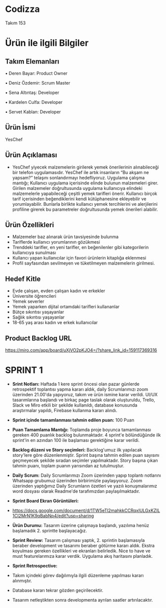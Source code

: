 # Codizza 

Takım 153

# Ürün ile ilgili Bilgiler

## Takım Elemanları

•	Deren Bayar: Product Owner

•	Deniz Özdemir: Scrum Master

•	Sena Altıntaş: Developer

•	Kardelen Culfa: Developer

•	Servet Kablan: Developer


## Ürün İsmi 

YesChef

## Ürün Açıklaması

- YesChef yiyecek malzemelerin girilerek yemek önerilerinin alınabileceği bir telefon uygulamasıdır. YesChef ile artık insanların “Bu akşam ne yapsam?” telaşını sonlandırmayı hedefliyoruz. 
Uygulama çalışma mantığı;
Kullanıcı uygulama içerisinde elinde bulunun malzemeleri girer. Girilen malzemeler doğrultusunda uygulama kullanıcıya elindeki malzemelerle yapabileceği çeşitli yemek tarifleri önerir. Kullanıcı birçok tarif içerisinden beğendiklerini kendi kütüphanesine ekleyebilir ve yorumlayabilir.
Bunlarla birlikte kullanıcı yemek tercihlerini ve alerjilerini profiline girerek bu parametreler doğrultusunda yemek önerileri alabilir. 

## Ürün Özellikleri

- Malzemeler baz alınarak ürün tavsiyesinde bulunma
- Tariflerde kullanıcı yorumlarının gözükmesi
- Trenddeki tarifler, en yeni tarifler, en beğenilenler gibi kategorilerin kullanıcıya sunulması
- Kullancı yapan kullanıcılar için favori ürünlerin kitaplığa eklenmesi
- Profil sayfasından sevilmeyen ve tüketilmeyen malzemelerin girilmesi.

## Hedef Kitle

-	Evde çalışan, evden çalışan kadın ve erkekler
-	Üniversite öğrencileri
-	Yemek severler
-	Yemek yaparken dijital ortamdaki tarifleri kullananlar
-	Bütçe sıkıntısı yaşayanlar
-	Sağlık sıkıntısı yaşayanlar
-	18-65 yaş arası kadın ve erkek kullanıcılar

## Product Backlog URL

https://miro.com/app/board/uXjVO2pKJO4=/?share_link_id=159117369316

# SPRINT 1 

- **Srint Notları:** Haftada 1 kere sprint öncesi olan pazar günlerde retrospektif toplantısı yapma kararı aldık, daily Scrumlarımızı zoom üzerinden 21.00'da yapıyoruz, takım ve ürün ismine karar verildi. UI/UX tasarımlarına başlandı ve birkaç page taslak olarak oluşturuldu, Trello, Slack ve Miro etkili bir şekilde kullanıldı, database konusunda araştırmalar yapıldı, Firebase kullanma kararı alındı.

- **Sprint içinde tamamlanması tahmin edilen puan:** 100 Puan

- **Puan Tamamlama Mantığı:** Toplamda proje boyunca tamamlanması gereken 400 puanlık backlog bulunmaktadır. 4 sprint'e bölündüğünde ilk sprint'in en azından 100 ile başlaması gerektiğine karar verildi.

- **Backlog düzeni ve Story seçimleri:** Backlog'umuz ilk yapılacak story'lere göre düzenlenmiştir. Sprint başına tahmin edilen puan sayısını geçmeyecek şekilde sıradan seçimler yapılmaktadır. Story başına çıkan tahmin puanı, toplam puanın yarısından az tutulmuştur.

- **Daily Scrum:** Daily Scrumlarımızı Zoom üzerinden yapıp toplantı notlarını Whatsapp grubumuz üzerinden birbirimizle paylaşıyoruz. Zoom üzerinden yaptığımız Daily Scrumların özetleri ve yazılı konuşmalarımız word dosyası olarak Readme'de tarafımızdan paylaşılmaktadır.

- **Sprint Board Ekran Görüntüleri:** 
- https://docs.google.com/document/d/1TW5eTl2mahkkCCRqxlULGxKZIL1Cl2MrN1K9qBabNp4/edit?usp=sharing

- **Ürün Durumu:** Tasarım üzerine çalışmaya başlandı, yazılıma henüz başlamadık 2. sprintte başlayacağız.

- **Sprint Review:** Tasarım çalışması yaptık, 2. sprintin başlamasıyla beraber development ve tasarımı beraber götürme kararı aldık. Ekstra koyulması gereken özellikleri ve ekranları belirledik. Nice to have ve must featurelarımıza karar verdik. Uygulama akış haritasını planladık.

- **Sprint Retrospective:** 
- Takım içindeki görev dağılımıyla ilgili düzenleme yapılması kararı alınmıştır.
- Database kararı tekrar gözden geçirilecektir.
- Tasarım netleştikten sonra developmenta ayrılan saatler artırılacaktır.









